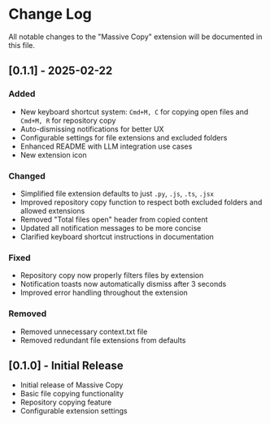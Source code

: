 # Change Log

All notable changes to the "Massive Copy" extension will be documented in this file.

## [0.1.1] - 2025-02-22

### Added

- New keyboard shortcut system: `Cmd+M, C` for copying open files and `Cmd+M, R` for repository copy
- Auto-dismissing notifications for better UX
- Configurable settings for file extensions and excluded folders
- Enhanced README with LLM integration use cases
- New extension icon

### Changed

- Simplified file extension defaults to just `.py`, `.js`, `.ts`, `.jsx`
- Improved repository copy function to respect both excluded folders and allowed extensions
- Removed "Total files open" header from copied content
- Updated all notification messages to be more concise
- Clarified keyboard shortcut instructions in documentation

### Fixed

- Repository copy now properly filters files by extension
- Notification toasts now automatically dismiss after 3 seconds
- Improved error handling throughout the extension

### Removed

- Removed unnecessary context.txt file
- Removed redundant file extensions from defaults

## [0.1.0] - Initial Release

- Initial release of Massive Copy
- Basic file copying functionality
- Repository copying feature
- Configurable extension settings
